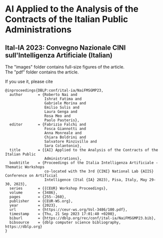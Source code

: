 # AI Applied to the Analysis of the Contracts of the Italian Public Administrations
## Ital-IA 2023: Convegno Nazionale CINI sull'Intelligenza Artificiale (Italian)

The "images" folder contains full-size figures of the article.  
The "pdf" folder contains the article.

If you use it, please cite

```
@inproceedings{DBLP:conf/ital-ia/NaiFMSGMP23,
  author       = {Roberto Nai and
                  Ishrat Fatima and
                  Gabriele Morina and
                  Emilio Sulis and
                  Laura Genga and
                  Rosa Meo and
                  Paolo Pasteris},
  editor       = {Fabrizio Falchi and
                  Fosca Giannotti and
                  Anna Monreale and
                  Chiara Boldrini and
                  Salvatore Rinzivillo and
                  Sara Colantonio},
  title        = {{AI} Applied to the Analysis of the Contracts of the Italian Public
                  Administrations},
  booktitle    = {Proceedings of the Italia Intelligenza Artificiale - Thematic Workshops
                  co-located with the 3rd {CINI} National Lab {AIIS} Conference on Artificial
                  Intelligence (Ital {IA} 2023), Pisa, Italy, May 29-30, 2023},
  series       = {{CEUR} Workshop Proceedings},
  volume       = {3486},
  pages        = {255--260},
  publisher    = {CEUR-WS.org},
  year         = {2023},
  url          = {https://ceur-ws.org/Vol-3486/100.pdf},
  timestamp    = {Thu, 21 Sep 2023 17:01:40 +0200},
  biburl       = {https://dblp.org/rec/conf/ital-ia/NaiFMSGMP23.bib},
  bibsource    = {dblp computer science bibliography, https://dblp.org}
}
```
